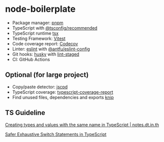 # node-boilerplate

- Package manager: [pnpm](https://pnpm.io/)
- TypeScript with [@tsconfig/recommended](https://github.com/tsconfig/bases)
- TypeScript runtime [tsx](https://github.com/privatenumber/tsx)
- Testing Framework: [Vitest](https://vitest.dev/)
- Code coverage report: [Codecov](https://about.codecov.io/)
- Linter: [eslint](https://eslint.org/) with [@antfu/eslint-config](https://github.com/antfu/eslint-config)
- Git hooks: [husky](https://github.com/typicode/husky) with [lint-staged](https://github.com/lint-staged/lint-staged)
- CI: GitHub Actions

## Optional (for large project)

- Copy/paste detector: [jscpd](https://github.com/kucherenko/jscpd)
- TypeScript coverage: [typescript-coverage-report](https://github.com/alexcanessa/typescript-coverage-report)
- Find unused files, dependencies and exports [knip](https://github.com/webpro/knip)

## TS Guideline

[Creating types and values with the same name in TypeScript | notes.dt.in.th](https://notes.dt.in.th/TypeScriptValuesAndTypesWithSameName)

[Safer Exhaustive Switch Statements in TypeScript](https://www.meticulous.ai/blog/safer-exhaustive-switch-statements-in-typescript)
